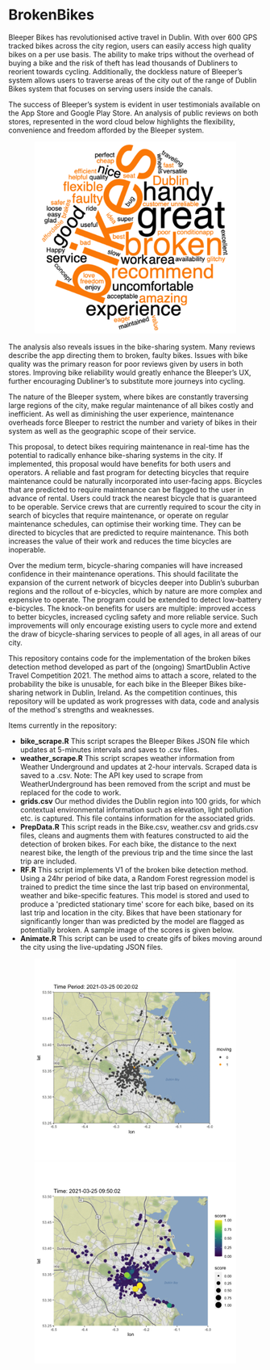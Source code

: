 # BrokenBikes
Bleeper Bikes has revolutionised active travel in Dublin. With over 600 GPS tracked bikes across the city region, users can easily access high quality bikes on a per use basis. The ability to make trips without the overhead of buying a bike and the risk of theft has lead thousands of Dubliners to reorient towards cycling. Additionally, the dockless nature of Bleeper’s system allows users to traverse areas of the city out of the range of Dublin Bikes system that focuses on serving users inside the canals. 

The success of Bleeper’s system is evident in user testimonials available on the App Store and Google Play Store. An analysis of public reviews on both stores, represented in the word cloud below highlights the flexibility, convenience and freedom afforded by the Bleeper system. 

<p align="center"><img src="WordCloud.png" alt="WordCloud" width="400"/></p>

The analysis also reveals issues in the bike-sharing system. Many reviews describe the app directing them to broken, faulty bikes. Issues with bike quality was the primary reason for poor reviews given by users in both stores. Improving bike reliability would greatly enhance the Bleeper’s UX, further encouraging Dubliner’s to substitute more journeys into cycling. 

The nature of the Bleeper system, where bikes are constantly traversing large regions of the city, make regular maintenance of all bikes costly and inefficient. As well as diminishing the user experience, maintenance overheads force Bleeper to restrict the number and variety of bikes in their system as well as the geographic scope of their service. 

This proposal, to detect bikes requiring maintenance in real-time has the potential to radically enhance bike-sharing systems in the city. If implemented, this proposal would have benefits for both users and operators. A reliable and fast program for detecting bicycles that require maintenance could be naturally incorporated into user-facing apps. Bicycles that are predicted to require maintenance can be flagged to the user in advance of rental. Users could track the nearest bicycle that is guaranteed to be operable. Service crews that are currently required to scour the city in search of bicycles that require maintenance, or operate on regular maintenance schedules, can optimise their working time. They can be directed to bicycles that are predicted to require maintenance. This both increases the value of their work and reduces the time bicycles are inoperable. 

Over the medium term, bicycle-sharing companies will have increased confidence in their maintenance operations. This should facilitate the expansion of the current network of bicycles deeper into Dublin’s suburban regions and the rollout of e-bicycles, which by nature are more complex and expensive to operate. The program could be extended to detect low-battery e-bicycles. The knock-on benefits for users are multiple: improved access to better bicycles, increased cycling safety and more reliable service. Such improvements will only encourage existing users to cycle more and extend the draw of bicycle-sharing services to people of all ages, in all areas of our city. 

This repository contains code for the implementation of the broken bikes detection method developed as part of the (ongoing) SmartDublin Active Travel Competition 2021. The method aims to attach a score, related to the probability the bike is unusable, for each bike in the Bleeper Bikes bike-sharing network in Dublin, Ireland. As the competition continues, this repository will be updated as work progresses with data, code and analysis of the method's strengths and weaknesses. 

Items currently in the repository:
- **bike_scrape.R** This script scrapes the Bleeper Bikes JSON file which updates at 5-minutes intervals and saves to .csv files. 
- **weather_scrape.R** This script scrapes weather information from Weather Underground and updates at 2-hour intervals. Scraped data is saved to a .csv. Note: The API key used to scrape from WeatherUnderground has been removed from the script and must be replaced for the code to work. 
- **grids.csv**  Our method divides the Dublin region into 100 grids, for which contextual environmental information such as elevation, light pollution etc. is captured. This file contains information for the associated grids. 
- **PrepData.R** This script reads in the Bike.csv, weather.csv and grids.csv files, cleans and augments them with features constructed to aid the detection of broken bikes. For each bike, the distance to the next nearest bike, the length of the previous trip and the time since the last trip are included. 
- **RF.R** This script implements V1 of the broken bike detection method. Using a 24hr period of bike data, a Random Forest regression model is trained to predict the time since the last trip based on environmental, weather and bike-specific features. This model is stored and used to produce a 'predicted stationary time' score for each bike, based on its last trip and location in the city. Bikes that have been stationary for significantly longer than was predicted by the model are flagged as potentially broken. A sample image of the scores is given below. 
- **Animate.R** This script can be used to create gifs of bikes moving around the city using the live-updating JSON files. 

<p align="center"><img src="bikes_129-153.gif" width = "400"  class="center"/> <img src="bike_125_map.png" width = "400" class="center"/></p>
